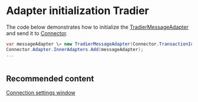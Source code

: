 # Adapter initialization Tradier

The code below demonstrates how to initialize the [TradierMessageAdapter](../api/StockSharp.Tradier.TradierMessageAdapter.html) and send it to [Connector](../api/StockSharp.Algo.Connector.html).

```cs
var messageAdapter \= new TradierMessageAdapter(Connector.TransactionIdGenerator);
Connector.Adapter.InnerAdapters.Add(messageAdapter);
...	
							
```

## Recommended content

[Connection settings window](API_UI_ConnectorWindow.md)
